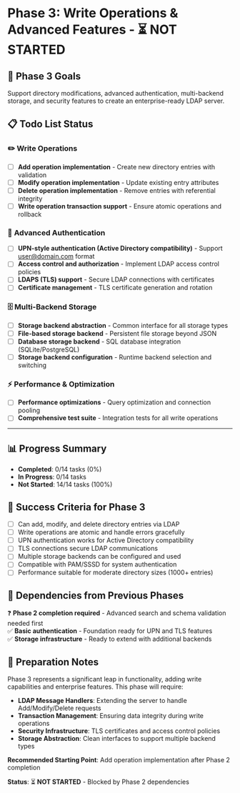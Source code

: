 # Phase 3: Write Operations & Advanced Features - ⏳ **NOT STARTED**

## 🎯 **Phase 3 Goals**
Support directory modifications, advanced authentication, multi-backend storage, and security features to create an enterprise-ready LDAP server.

## 📋 **Todo List Status**

### ✏️ **Write Operations**
- [ ] **Add operation implementation** - Create new directory entries with validation
- [ ] **Modify operation implementation** - Update existing entry attributes
- [ ] **Delete operation implementation** - Remove entries with referential integrity
- [ ] **Write operation transaction support** - Ensure atomic operations and rollback

### 🔐 **Advanced Authentication**  
- [ ] **UPN-style authentication (Active Directory compatibility)** - Support user@domain.com format
- [ ] **Access control and authorization** - Implement LDAP access control policies
- [ ] **LDAPS (TLS) support** - Secure LDAP connections with certificates
- [ ] **Certificate management** - TLS certificate generation and rotation

### 🗄️ **Multi-Backend Storage**
- [ ] **Storage backend abstraction** - Common interface for all storage types
- [ ] **File-based storage backend** - Persistent file storage beyond JSON
- [ ] **Database storage backend** - SQL database integration (SQLite/PostgreSQL)
- [ ] **Storage backend configuration** - Runtime backend selection and switching

### ⚡ **Performance & Optimization**
- [ ] **Performance optimizations** - Query optimization and connection pooling
- [ ] **Comprehensive test suite** - Integration tests for all write operations

---

## 📊 **Progress Summary**
- **Completed**: 0/14 tasks (0%)
- **In Progress**: 0/14 tasks  
- **Not Started**: 14/14 tasks (100%)

## 🎯 **Success Criteria for Phase 3**
- [ ] Can add, modify, and delete directory entries via LDAP
- [ ] Write operations are atomic and handle errors gracefully
- [ ] UPN authentication works for Active Directory compatibility
- [ ] TLS connections secure LDAP communications
- [ ] Multiple storage backends can be configured and used
- [ ] Compatible with PAM/SSSD for system authentication
- [ ] Performance suitable for moderate directory sizes (1000+ entries)

## 🔄 **Dependencies from Previous Phases**
❓ **Phase 2 completion required** - Advanced search and schema validation needed first  
✅ **Basic authentication** - Foundation ready for UPN and TLS features  
✅ **Storage infrastructure** - Ready to extend with additional backends  

## 🚀 **Preparation Notes**
Phase 3 represents a significant leap in functionality, adding write capabilities and enterprise features. This phase will require:

- **LDAP Message Handlers**: Extending the server to handle Add/Modify/Delete requests
- **Transaction Management**: Ensuring data integrity during write operations  
- **Security Infrastructure**: TLS certificates and access control policies
- **Storage Abstraction**: Clean interfaces to support multiple backend types

**Recommended Starting Point**: Add operation implementation after Phase 2 completion

**Status**: ⏳ **NOT STARTED** - Blocked by Phase 2 dependencies
